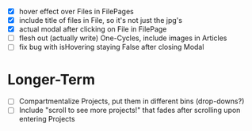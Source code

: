 - [x] hover effect over Files in FilePages
- [x] include title of files in File, so it's not just the jpg's
- [x] actual modal after clicking on File in FilePage
- [ ] flesh out (actually write) One-Cycles, include images in Articles
- [ ] fix bug with isHovering staying False after closing Modal

# Longer-Term
- [ ] Compartmentalize Projects, put them in different bins (drop-downs?)
- [ ] Include "scroll to see more projects!" that fades after scrolling upon entering Projects